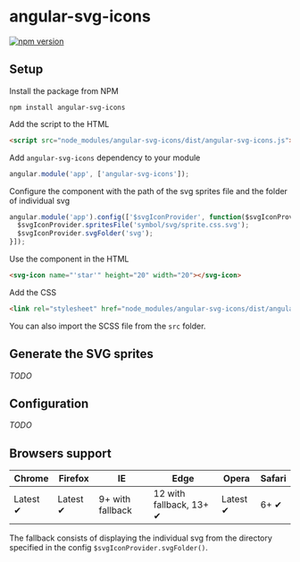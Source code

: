 # angular-svg-icons

[![npm version](https://badge.fury.io/js/angular-svg-icons.svg)](https://badge.fury.io/js/angular-svg-icons)

## Setup

Install the package from NPM

```
npm install angular-svg-icons
```

Add the script to the HTML

``` html
<script src="node_modules/angular-svg-icons/dist/angular-svg-icons.js"></script>
```

Add `angular-svg-icons` dependency to your module

``` js
angular.module('app', ['angular-svg-icons']);
```

Configure the component with the path of the svg sprites file and the folder of individual svg

``` js
angular.module('app').config(['$svgIconProvider', function($svgIconProvider){
  $svgIconProvider.spritesFile('symbol/svg/sprite.css.svg');
  $svgIconProvider.svgFolder('svg');
}]);
```

Use the component in the HTML

``` html
<svg-icon name="'star'" height="20" width="20"></svg-icon>
```

Add the CSS

``` html
<link rel="stylesheet" href="node_modules/angular-svg-icons/dist/angular-svg-icons.css">
```
You can also import the SCSS file from the  `src` folder.

## Generate the SVG sprites

*TODO*

## Configuration

*TODO*

## Browsers support

| Chrome   | Firefox  | IE               | Edge                    | Opera    | Safari |
| -------- | -------- | ---------------- | ----------------------- | -------- | ------ |
| Latest ✔ | Latest ✔ | 9+ with fallback | 12 with fallback, 13+ ✔ | Latest ✔ | 6+ ✔   |

The fallback consists of displaying the individual svg from the directory specified in the config `$svgIconProvider.svgFolder()`.
